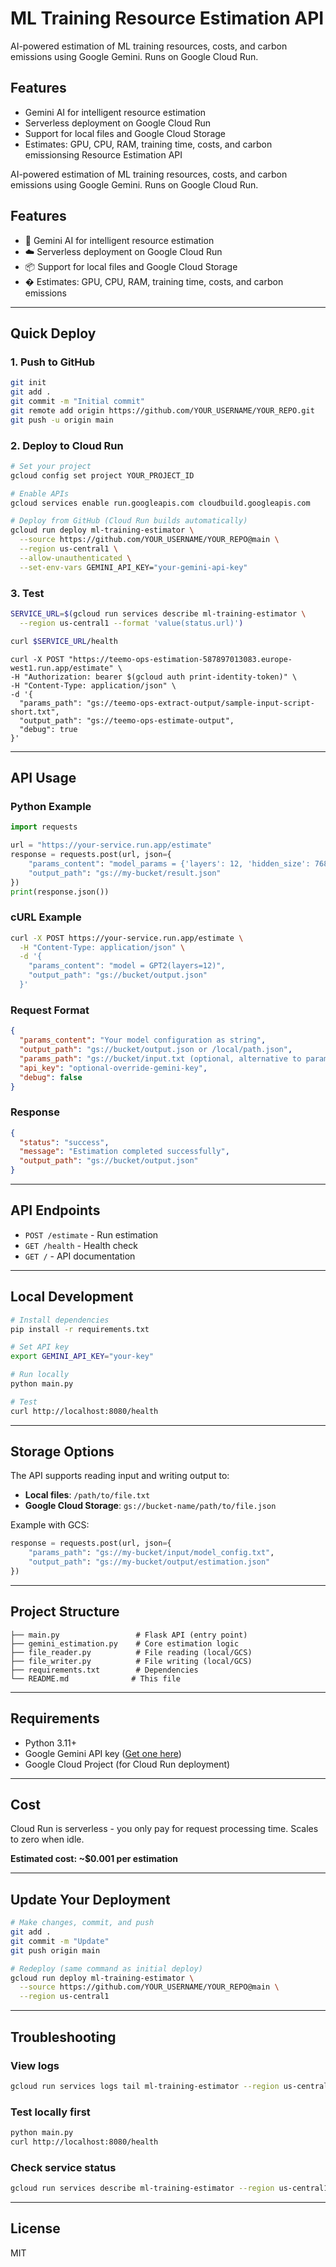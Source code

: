 # ML Training Resource Estimation API

AI-powered estimation of ML training resources, costs, and carbon emissions using Google Gemini. Runs on Google Cloud Run.

## Features

- Gemini AI for intelligent resource estimation
- Serverless deployment on Google Cloud Run
- Support for local files and Google Cloud Storage
- Estimates: GPU, CPU, RAM, training time, costs, and carbon emissionsing Resource Estimation API

AI-powered estimation of ML training resources, costs, and carbon emissions using Google Gemini. Runs on Google Cloud Run.

## Features

- 🤖 Gemini AI for intelligent resource estimation
- ☁️ Serverless deployment on Google Cloud Run
- 📦 Support for local files and Google Cloud Storage
- � Estimates: GPU, CPU, RAM, training time, costs, and carbon emissions

---

## Quick Deploy

### 1. Push to GitHub
```bash
git init
git add .
git commit -m "Initial commit"
git remote add origin https://github.com/YOUR_USERNAME/YOUR_REPO.git
git push -u origin main
```

### 2. Deploy to Cloud Run
```bash
# Set your project
gcloud config set project YOUR_PROJECT_ID

# Enable APIs
gcloud services enable run.googleapis.com cloudbuild.googleapis.com

# Deploy from GitHub (Cloud Run builds automatically)
gcloud run deploy ml-training-estimator \
  --source https://github.com/YOUR_USERNAME/YOUR_REPO@main \
  --region us-central1 \
  --allow-unauthenticated \
  --set-env-vars GEMINI_API_KEY="your-gemini-api-key"
```

### 3. Test
```bash
SERVICE_URL=$(gcloud run services describe ml-training-estimator \
  --region us-central1 --format 'value(status.url)')

curl $SERVICE_URL/health
```

```
curl -X POST "https://teemo-ops-estimation-587897013083.europe-west1.run.app/estimate" \
-H "Authorization: bearer $(gcloud auth print-identity-token)" \
-H "Content-Type: application/json" \
-d '{
  "params_path": "gs://teemo-ops-extract-output/sample-input-script-short.txt",
  "output_path": "gs://teemo-ops-estimate-output",
  "debug": true
}'
```
---

## API Usage

### Python Example
```python
import requests

url = "https://your-service.run.app/estimate"
response = requests.post(url, json={
    "params_content": "model_params = {'layers': 12, 'hidden_size': 768}",
    "output_path": "gs://my-bucket/result.json"
})
print(response.json())
```

### cURL Example
```bash
curl -X POST https://your-service.run.app/estimate \
  -H "Content-Type: application/json" \
  -d '{
    "params_content": "model = GPT2(layers=12)",
    "output_path": "gs://bucket/output.json"
  }'
```

### Request Format
```json
{
  "params_content": "Your model configuration as string",
  "output_path": "gs://bucket/output.json or /local/path.json",
  "params_path": "gs://bucket/input.txt (optional, alternative to params_content)",
  "api_key": "optional-override-gemini-key",
  "debug": false
}
```

### Response
```json
{
  "status": "success",
  "message": "Estimation completed successfully",
  "output_path": "gs://bucket/output.json"
}
```

---

## API Endpoints

- `POST /estimate` - Run estimation
- `GET /health` - Health check
- `GET /` - API documentation

---

## Local Development

```bash
# Install dependencies
pip install -r requirements.txt

# Set API key
export GEMINI_API_KEY="your-key"

# Run locally
python main.py

# Test
curl http://localhost:8080/health
```

---

## Storage Options

The API supports reading input and writing output to:
- **Local files**: `/path/to/file.txt`
- **Google Cloud Storage**: `gs://bucket-name/path/to/file.json`

Example with GCS:
```python
response = requests.post(url, json={
    "params_path": "gs://my-bucket/input/model_config.txt",
    "output_path": "gs://my-bucket/output/estimation.json"
})
```

---

## Project Structure

```
├── main.py                 # Flask API (entry point)
├── gemini_estimation.py    # Core estimation logic
├── file_reader.py          # File reading (local/GCS)
├── file_writer.py          # File writing (local/GCS)
├── requirements.txt        # Dependencies
└── README.md              # This file
```

---

## Requirements

- Python 3.11+
- Google Gemini API key ([Get one here](https://ai.google.dev/))
- Google Cloud Project (for Cloud Run deployment)

---

## Cost

Cloud Run is serverless - you only pay for request processing time. Scales to zero when idle.

**Estimated cost: ~$0.001 per estimation**

---

## Update Your Deployment

```bash
# Make changes, commit, and push
git add .
git commit -m "Update"
git push origin main

# Redeploy (same command as initial deploy)
gcloud run deploy ml-training-estimator \
  --source https://github.com/YOUR_USERNAME/YOUR_REPO@main \
  --region us-central1
```

---

## Troubleshooting

### View logs
```bash
gcloud run services logs tail ml-training-estimator --region us-central1
```

### Test locally first
```bash
python main.py
curl http://localhost:8080/health
```

### Check service status
```bash
gcloud run services describe ml-training-estimator --region us-central1
```

---

## License

MIT

